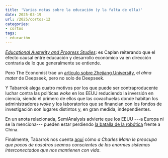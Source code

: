 ```yaml
---
title: 'Varias notas sobre la educación (y la falta de ella)'
date: 2025-03-19
url: /2025/cortos-12
categories:
- cortos
tags:
- educación
---
```


[_Educational Austerity and Progress Studies_](https://www.betonit.ai/p/educational-austerity-and-progress):
es Caplan reiterando que el efecto causal entre educación y desarrollo económico va en dirección contraria de lo que generalmente se entiende.

Pero The Economist trae un [artículo sobre Zhejiang University](https://www.economist.com/china/2025/02/19/behind-deepseek-lies-a-dazzling-chinese-university), el _alma mater_ de Deepseek, pero no solo de Deepseek.

Y Tabarrok alega cuatro motivos por los que puede ser contraproducente luchar contra las políticas _woke_ en los EEUU reduciendo la inversión en ciencia, siendo el primero de ellos que las covachuelas donde habitan los administradores _woke_ y los laboratorios que se financian con los fondos de investigación son lugares distintos y, en gran medida, independientes.

En un anota relacionada, SemiAnalysis advierte que los EEUU ---a Europa ni se la menciona--- pueden estar perdiendo
[la batalla de la robótica](https://semianalysis.com/2025/03/11/america-is-missing-the-new-labor-economy-robotics-part-1/)
frente a China.

Finalmente, Tabarrok nos cuenta [aquí](https://marginalrevolution.com/marginalrevolution/2025/02/how-the-system-works.html)
cómo _a Charles Mann le preocupa que pocos de nosotros seamos conscientes de los enormes sistemas interconectados que nos mantienen con vida_.
